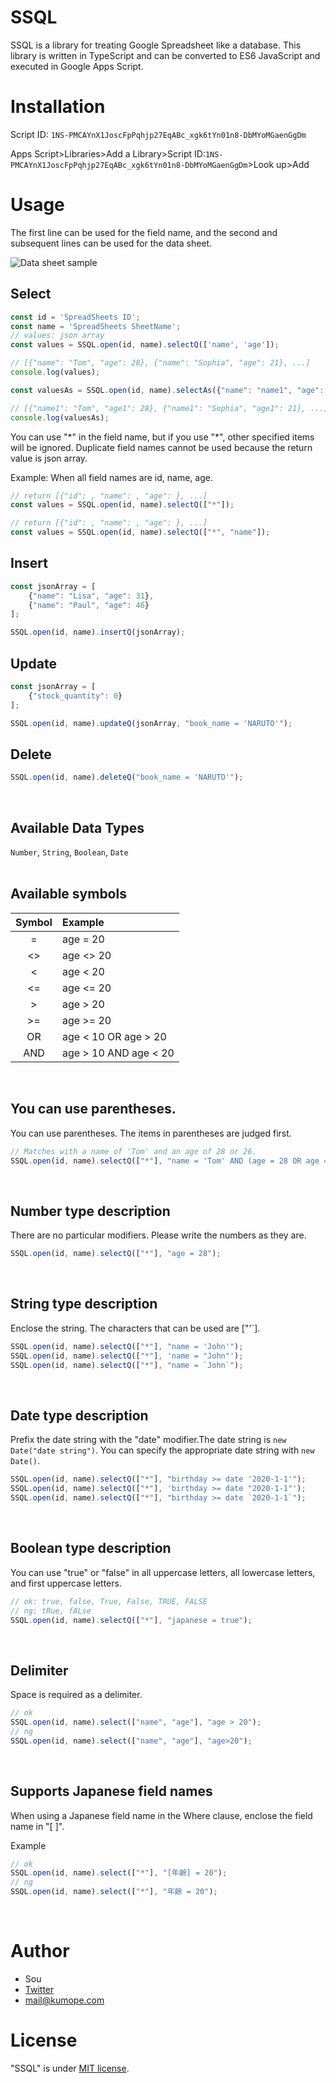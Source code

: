 # SSQL
SSQL is a library for treating Google Spreadsheet like a database. This library is written in TypeScript and can be converted to ES6 JavaScript and executed in Google Apps Script.


# Installation
Script ID: `1NS-PMCAYnX1JoscFpPqhjp27EqABc_xgk6tYn01n8-DbMYoMGaenGgDm`

Apps Script>Libraries>Add a Library>Script ID:`1NS-PMCAYnX1JoscFpPqhjp27EqABc_xgk6tYn01n8-DbMYoMGaenGgDm`>Look up>Add


# Usage
The first line can be used for the field name, and the second and subsequent lines can be used for the data sheet.

![Data sheet sample](https://i.gyazo.com/bbb3f11f08d05e558bceaa43d8df03dc.png "sample")


## Select
```js
const id = 'SpreadSheets ID';
const name = 'SpreadSheets SheetName';
// values: json array
const values = SSQL.open(id, name).selectQ(['name', 'age']);

// [{"name": "Tom", "age": 28}, {"name": "Sophia", "age": 21}, ...]
console.log(values);

const valuesAs = SSQL.open(id, name).selectAs({"name": "name1", "age": "age1"});

// [{"name1": "Tom", "age1": 28}, {"name1": "Sophia", "age1": 21}, ...]
console.log(valuesAs);
```

You can use "\*" in the field name, but if you use "\*", other specified items will be ignored. Duplicate field names cannot be used because the return value is json array.

Example: When all field names are id, name, age.
```js
// return [{"id": , "name": , "age": }, ...]
const values = SSQL.open(id, name).selectQ(["*"]);

// return [{"id": , "name": , "age": }, ...]
const values = SSQL.open(id, name).selectQ(["*", "name"]);
```

## Insert
```js
const jsonArray = [
    {"name": "Lisa", "age": 31},
    {"name": "Paul", "age": 46}
];

SSQL.open(id, name).insertQ(jsonArray);
```

## Update
```js
const jsonArray = [
    {"stock_quantity": 0}
];

SSQL.open(id, name).updateQ(jsonArray, "book_name = 'NARUTO'");
```


## Delete
```js
SSQL.open(id, name).deleteQ("book_name = 'NARUTO'");
```

<br>

## Available Data Types
`Number`, `String`, `Boolean`, `Date`
<br>
<br>
## Available symbols
| Symbol | Example                             |
|:------:|:------------------------------------|
|    =   | age = 20                            |
|   <>   | age <> 20                           |
|    <   | age < 20                            |
|   <=   | age <= 20                           |
|    >   | age > 20                            |
|   >=   | age >= 20                           |
|   OR   | age < 10 OR age > 20                |
|   AND  | age > 10 AND age < 20               |

<br>

## You can use parentheses.
You can use parentheses. The items in parentheses are judged first.
```js
// Matches with a name of 'Tom' and an age of 28 or 26.
SSQL.open(id, name).selectQ(["*"], "name = 'Tom' AND (age = 28 OR age = 26)");
```

<br>

## Number type description
There are no particular modifiers. Please write the numbers as they are.
```js
SSQL.open(id, name).selectQ(["*"], "age = 28");
```

<br>

## String type description
Enclose the string. The characters that can be used are ["'`].
```js
SSQL.open(id, name).selectQ(["*"], "name = 'John'");
SSQL.open(id, name).selectQ(["*"], 'name = "John"');
SSQL.open(id, name).selectQ(["*"], "name = `John`");
```

<br>

## Date type description
Prefix the date string with the "date" modifier.The date string is `new Date("date string")`. You can specify the appropriate date string with `new Date()`.
```js
SSQL.open(id, name).selectQ(["*"], "birthday >= date '2020-1-1'");
SSQL.open(id, name).selectQ(["*"], 'birthday >= date "2020-1-1"');
SSQL.open(id, name).selectQ(["*"], "birthday >= date `2020-1-1`");
```

<br>

## Boolean type description
You can use "true" or "false" in all uppercase letters, all lowercase letters, and first uppercase letters.
```js
// ok: true, false, True, False, TRUE, FALSE
// ng: tRue, fALse
SSQL.open(id, name).selectQ(["*"], "japanese = true");
```

<br>

## Delimiter
Space is required as a delimiter.
```JavaScript
// ok
SSQL.open(id, name).select(["name", "age"], "age > 20");
// ng
SSQL.open(id, name).select(["name", "age"], "age>20");

```

<br>

## Supports Japanese field names
When using a Japanese field name in the Where clause, enclose the field name in "[ ]".

Example
```js
// ok
SSQL.open(id, name).select(["*"], "[年齢] = 20");
// ng
SSQL.open(id, name).select(["*"], "年齢 = 20");
```

<br>

# Author
* Sou
* [Twitter](https://twitter.com/kumope_sou)
* <mail@kumope.com>

# License
"SSQL" is under [MIT license](https://en.wikipedia.org/wiki/MIT_License).